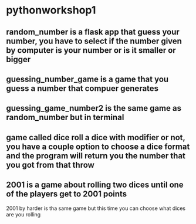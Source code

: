 # pythonworkshop1
random_number is a flask app that guess your number, you have to select if the number given by computer is your number or is it smaller or bigger
-----------------------------------
guessing_number_game is a game that you guess a number that compuer generates
-----------------------------------
guessing_game_number2 is the same game as random_number but in terminal
-----------------------------------
game called dice roll a dice with modifier or not, you have a couple option to choose a dice format and the program will return you the number that you got from that throw
-----------------------------------
2001 is a game about rolling two dices until one of the players get to 2001 points 
-----------------------------------
2001 by harder is tha same game but this time you can choose what dices are you rolling 

